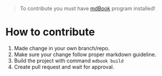 > To contribute you must have [mdBook](https://github.com/rust-lang/mdBook) program installed!

# How to contribute
1. Made change in your own branch/repo.
2. Make sure your change follow proper markdown guideline.
3. Build the project with command `mdbook build`
4. Create pull request and wait for approval.
